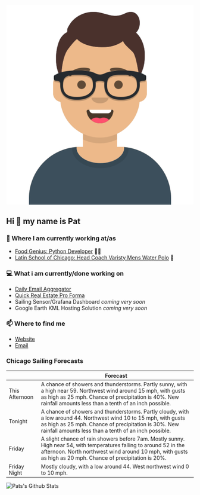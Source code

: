 [![Social banner for p-j-falconer](https://raw.githubusercontent.com/P-J-FALCONER/P-J-FALCONER/master/assets/avataaars.svg)](https://patfalconer.com/)
## Hi :wave: my name is Pat

### 💼 Where I am currently working at/as
- [Food Genius: Python Developer](https://getfoodgenius.com/) 🍔🐍
- [Latin School of Chicago: Head Coach Varisty Mens Water Polo](https://www.latinschool.org/) 🤽


### 💻 What i am currently/done working on
 - [Daily Email Aggregator](https://github.com/P-J-FALCONER/dott_daily_mail)
 - [Quick Real Estate Pro Forma](https://github.com/P-J-FALCONER/henry)
 - Sailing Sensor/Grafana Dashboard *coming very soon*
 - Google Earth KML Hosting Solution *coming very soon*

### 📫 Where to find me
 - [Website](https://patfalconer.com/)
 - [Email](mailto:patrick.j.falconer@gmail.com)


### Chicago Sailing Forecasts
|   | Forecast  |
|---|---|
| This Afternoon | A chance of showers and thunderstorms. Partly sunny, with a high near 59. Northwest wind around 15 mph, with gusts as high as 25 mph. Chance of precipitation is 40%. New rainfall amounts less than a tenth of an inch possible. |
| Tonight | A chance of showers and thunderstorms. Partly cloudy, with a low around 44. Northwest wind 10 to 15 mph, with gusts as high as 25 mph. Chance of precipitation is 30%. New rainfall amounts less than a tenth of an inch possible. |
| Friday | A slight chance of rain showers before 7am. Mostly sunny. High near 54, with temperatures falling to around 52 in the afternoon. North northwest wind around 10 mph, with gusts as high as 20 mph. Chance of precipitation is 20%. |
| Friday Night | Mostly cloudy, with a low around 44. West northwest wind 0 to 10 mph. |

![Pats's Github Stats](https://github-readme-stats.vercel.app/api?username=p-j-falconer&show_icons=true&theme=radical)
